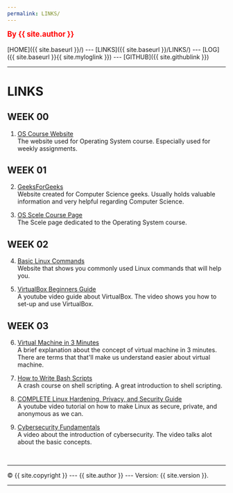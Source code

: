 ```yaml
---
permalink: LINKS/
---
```

<span style="color:red; font-weight:bold; font-size:larger;">By {{ site.author }}</span>
<br><br>
[HOME]({{ site.baseurl }}/) ---
[LINKS]({{ site.baseurl }}/LINKS/) ---
[LOG]({{ site.baseurl }}{{ site.myloglink }}) ---
[GITHUB]({{ site.githublink }})
<br>
<hr>

# LINKS

## WEEK 00

1. [OS Course Website](https://os.vlsm.org/)<br>
The website used for Operating System course. Especially used for weekly assignments.

## WEEK 01

2. [GeeksForGeeks](https://www.geeksforgeeks.org/)<br>
Website created for Computer Science geeks. Usually holds valuable information and very helpful
regarding Computer Science.

3. [OS Scele Course Page](https://scele.cs.ui.ac.id/course/view.php?id=3398)<br>
The Scele page dedicated to the Operating System course.

## WEEK 02

4. [Basic Linux Commands](https://linoxide.com/linux-command/essential-linux-basic-commands/)<br>
Website that shows you commonly used Linux commands that will help you.

5. [VirtualBox Beginners Guide](https://www.youtube.com/watch?v=sB_5fqiysi4)<br>
A youtube video guide about VirtualBox. The video shows you how to set-up and use VirtualBox.

## WEEK 03

6. [Virtual Machine in 3 Minutes](https://www.youtube.com/watch?v=yIVXjl4SwVo)<br>
A brief explanation about the concept of virtual machine in 3 minutes. There are terms that that'll make us 
understand easier about virtual machine.

7. [How to Write Bash Scripts](https://www.freecodecamp.org/news/shell-scripting-crash-course-how-to-write-bash-scripts-in-linux/)<br>
A crash course on shell scripting. A great introduction to shell scripting.

8. [COMPLETE Linux Hardening, Privacy, and Security Guide](https://www.youtube.com/watch?v=Sa0KqbpLye4)<br>
A youtube video tutorial on how to make Linux as secure, private, and anonymous as we can.

9. [Cybersecurity Fundamentals](https://www.youtube.com/watch?v=5MMoxyK1Y9o)<br>
A video about the introduction of cybersecurity. The video talks alot about the basic concepts.

<br>
<hr>
&copy; {{ site.copyright }} --- {{ site.author }} --- Version: {{ site.version }}.
<hr>
<br>
